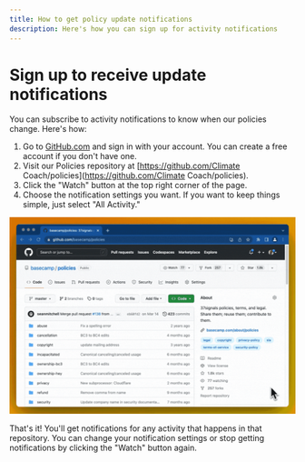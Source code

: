 ```yaml
---
title: How to get policy update notifications
description: Here's how you can sign up for activity notifications
---
```


# Sign up to receive update notifications

You can subscribe to activity notifications to know when our policies change. Here's how:

1. Go to [GitHub.com](https://github.com/) and sign in with your account. You can create a free account if you don't have one.
2. Visit our Policies repository at [https://github.com/Climate Coach/policies](https://github.com/Climate Coach/policies).
3. Click the "Watch" button at the top right corner of the page.
4. Choose the notification settings you want. If you want to keep things simple, just select "All Activity."

![](how-to-enable-notifications.gif)

That's it! You'll get notifications for any activity that happens in that repository. You can change your notification settings or stop getting notifications by clicking the "Watch" button again.
